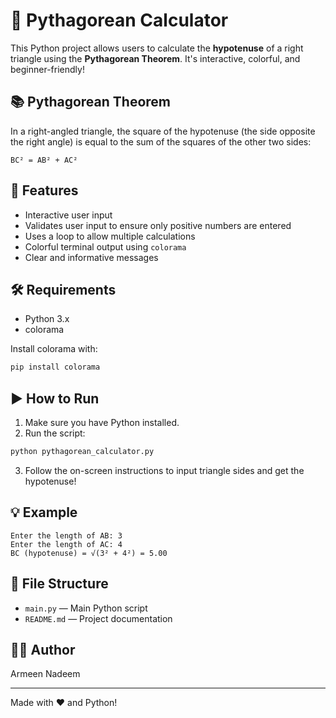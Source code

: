 # 🧮 Pythagorean Calculator

This Python project allows users to calculate the **hypotenuse** of a right triangle using the **Pythagorean Theorem**. It's interactive, colorful, and beginner-friendly!

## 📚 Pythagorean Theorem

In a right-angled triangle, the square of the hypotenuse (the side opposite the right angle) is equal to the sum of the squares of the other two sides:

```
BC² = AB² + AC²
```

## 🚀 Features

- Interactive user input
- Validates user input to ensure only positive numbers are entered
- Uses a loop to allow multiple calculations
- Colorful terminal output using `colorama`
- Clear and informative messages

## 🛠 Requirements

- Python 3.x
- colorama

Install colorama with:
```bash
pip install colorama
```

## ▶️ How to Run

1. Make sure you have Python installed.
2. Run the script:
```bash
python pythagorean_calculator.py
```
3. Follow the on-screen instructions to input triangle sides and get the hypotenuse!

## 💡 Example
```
Enter the length of AB: 3
Enter the length of AC: 4
BC (hypotenuse) = √(3² + 4²) = 5.00
```

## 📁 File Structure

- `main.py` — Main Python script
- `README.md` — Project documentation

## 👩‍💻 Author
Armeen Nadeem

---
Made with ❤️ and Python!

